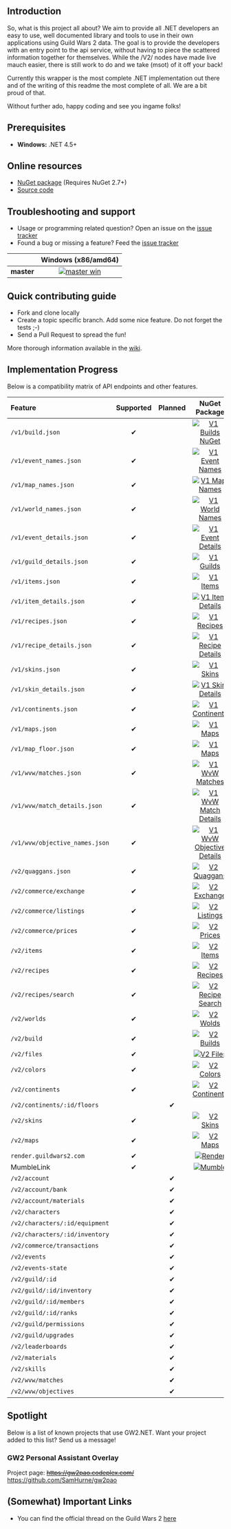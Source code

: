 ## Introduction
So, what is this project all about?
We aim to provide all .NET developers an easy to use, well documented library and tools to use in their own applications using Guild Wars 2 data. The goal is to provide the developers with an entry point to the api service, without having to piece the scattered information together for themselves. While the /V2/ nodes have made live mauch easier, there is still work to do and we take (msot) of it off your back!

Currently this wrapper is the most complete .NET implementation out there and of the writing of this readme the most complete of all. We are a bit proud of that.

Without further ado, happy coding and see you ingame folks!

## Prerequisites
 - **Windows:** .NET 4.5+

## Online resources
 - [NuGet package][nuget] (Requires NuGet 2.7+)
 - [Source code][source]

 [nuget]: https://www.nuget.org/packages/GW2NET/
 [source]: https://github.com/Ruhrpottpatriot/gw2dotnet

## Troubleshooting and support

 - Usage or programming related question? Open an issue on the [issue tracker][tracker]
 - Found a bug or missing a feature? Feed the [issue tracker][tracker]

[tracker]: https://github.com/Ruhrpottpatriot/gw2dotnet/issues


|  | Windows (x86/amd64) |
| :------ | :------: |
| **master** | [![master win][master-win-badge]][master-win] |

[appveyor]: http://appveyor.com/

[master-win-badge]: https://ci.appveyor.com/api/projects/status/jgtvrg532cera58c/branch/master?svg=true
[master-win]: https://ci.appveyor.com/project/Ruhrpottpatriot/gw2dotnet/branch/master

## Quick contributing guide

 - Fork and clone locally
 - Create a topic specific branch. Add some nice feature. Do not forget the tests ;-)
 - Send a Pull Request to spread the fun!

 More thorough information available in the [wiki][wiki].

 [wiki]: https://github.com/Ruhrpottpatriot/gw2dotnet/wiki


## Implementation Progress
 Below is a compatibility matrix of API endpoints and other features.

| Feature                         | Supported | Planned | NuGet Package                                                                 |
| :------                         | :------:  | :------: |:------:                                                                      |
| `/v1/build.json`                | ✔         |         | [![V1 Builds NuGet][v1-nuget-builds-badge]][v1-nuget-builds]                  |
| `/v1/event_names.json`          | ✔         |         | [![V1 Event Names][v1-nuget-events-badge]][v1-nuget-events]                   |
| `/v1/map_names.json `           | ✔         |         | [![V1 Map Names][v1-nuget-maps-badge]][v1-nuget-maps]                         |  
| `/v1/world_names.json `         | ✔         |         | [![V1 World Names][v1-nuget-worlds-badge]][v1-nuget-worlds]                   |
| `/v1/event_details.json `       | ✔         |         | [![V1 Event Details][v1-nuget-events-badge]][v1-nuget-events]                 |
| `/v1/guild_details.json `       | ✔         |         | [![V1 Guilds][v1-nuget-guilds-badge]][v1-nuget-guilds]                        |
| `/v1/items.json `               | ✔         |         | [![V1 Items][v1-nuget-items-badge]][v1-nuget-items]                           |
| `/v1/item_details.json `        | ✔         |         | [![V1 Item Details][v1-nuget-items-badge]][v1-nuget-items]                    |
| `/v1/recipes.json `             | ✔         |         | [![V1 Recipes][v1-nuget-recipes-badge]][v1-nuget-recipes]                     |
| `/v1/recipe_details.json `      | ✔         |         | [![V1 Recipe Details][v1-nuget-recipes-badge]][v1-nuget-recipes]              |
| `/v1/skins.json `               | ✔         |         | [![V1 Skins][v1-nuget-skins-badge]][v1-nuget-skins]                           |
| `/v1/skin_details.json `        | ✔         |         | [![V1 Skin Details][v1-nuget-skins-badge]][v1-nuget-skins]                    |
| `/v1/continents.json `          | ✔         |         | [![V1 Continents][v1-nuget-continents-badge]][v1-nuget-continents]            |
| `/v1/maps.json `                | ✔         |         | [![V1 Maps][v1-nuget-maps-badge]][v1-nuget-maps]                              |
| `/v1/map_floor.json `           | ✔         |         | [![V1 Maps][v1-nuget-maps-badge]][v1-nuget-maps]                              |
| `/v1/wvw/matches.json `         | ✔         |         | [![V1 WvW Matches][v1-nuget-matches-badge]][v1-nuget-matches]                 |
| `/v1/wvw/match_details.json `   | ✔         |         | [![V1 WvW Match Details][v1-nuget-matches-badge]][v1-nuget-matches]           |
| `/v1/wvw/objective_names.json ` | ✔         |         | [![V1 WvW Objective Details][v1-nuget-objectives-badge]][v1-nuget-objectives] |
| `/v2/quaggans.json `            | ✔         |         | [![V2 Quaggans][v2-nuget-quaggans-badge]][v2-nuget-quaggans]                  |
| `/v2/commerce/exchange`         | ✔         |         | [![V2 Exchange][v2-nuget-exchange-badge]][v2-nuget-exchange]                  |
| `/v2/commerce/listings`         | ✔         |         | [![V2 Listings][v2-nuget-listings-badge]][v2-nuget-listings]                  |
| `/v2/commerce/prices`           | ✔         |         | [![V2 Prices][v2-nuget-prices-badge]][v2-nuget-prices]                        |
| `/v2/items`                     | ✔         |         | [![V2 Items][v2-nuget-items-badge]][v2-nuget-items]                           |
| `/v2/recipes`                   | ✔         |         | [![V2 Recipes][v2-nuget-recipes-badge]][v2-nuget-recipes]                     |
| `/v2/recipes/search`            | ✔         |         | [![V2 Recipe Search][v2-nuget-recipes-badge]][v2-nuget-recipes]               |
| `/v2/worlds`                    | ✔         |         | [![V2 Wolds][v2-nuget-worlds-badge]][v2-nuget-worlds]                         |
| `/v2/build`                     | ✔         |         | [![V2 Builds][v2-nuget-build-badge]][v2-nuget-build]                          |
| `/v2/files`                     | ✔         |         | [![V2 Files][v2-nuget-files-badge]][v2-nuget-files]                           |
| `/v2/colors`                    | ✔         |         | [![V2 Colors][v2-nuget-colors-badge]][v2-nuget-colors]                        |
| `/v2/continents`                | ✔         |         | [![V2 Continents][v2-nuget-continents-badge]][v2-nuget-continents]            |
| `/v2/continents/:id/floors`     |           | ✔       |                                                                               |
| `/v2/skins`                     | ✔         |         | [![V2 Skins][v2-nuget-skins-badge]][v2-nuget-skins]                           |
| `/v2/maps`                      | ✔         |         | [![V2 Maps][v2-nuget-maps-badge]][v2-nuget-maps]                              |
| `render.guildwars2.com`         | ✔         |         | [![Render][v2-nuget-maps-badge]][v2-nuget-main]                               |
| MumbleLink                      | ✔         |         | [![Mumble][v2-nuget-mumble-badge]][v2-nuget-mumble]                           |
| `/v2/account`                   |           | ✔       |                                                                               |
| `/v2/account/bank`              |           | ✔       |                                                                               |
| `/v2/account/materials`         |           | ✔       |                                                                               |
| `/v2/characters`                |           | ✔       |                                                                               |
| `/v2/characters/:id/equipment`  |           | ✔       |                                                                               |
| `/v2/characters/:id/inventory`  |           | ✔       |                                                                               |
| `/v2/commerce/transactions`     |           | ✔       |                                                                               |
| `/v2/events`                    |           | ✔       |                                                                               |
| `/v2/events-state`              |           | ✔       |                                                                               |
| `/v2/guild/:id`                 |           | ✔       |                                                                               |
| `/v2/guild/:id/inventory`       |           | ✔       |                                                                               |
| `/v2/guild/:id/members`         |           | ✔       |                                                                               |
| `/v2/guild/:id/ranks`           |           | ✔       |                                                                               |
| `/v2/guild/permissions`         |           | ✔       |                                                                               |
| `/v2/guild/upgrades`            |           | ✔       |                                                                               |
| `/v2/leaderboards`              |           | ✔       |                                                                               |
| `/v2/materials`                 |           | ✔       |                                                                               |
| `/v2/skills`                    |           | ✔       |                                                                               |
| `/v2/wvw/matches`               |           | ✔       |                                                                               |
| `/v2/wvw/objectives`            |           | ✔       |                                                                               | |

[v1-nuget-builds-badge]:https://img.shields.io/nuget/v/GW2NET.V1.Builds.svg
[v1-nuget-builds]:https://www.nuget.org/packages/GW2NET.V1.Builds
[v1-nuget-events-badge]:https://img.shields.io/nuget/v/GW2NET.V1.Events.svg
[v1-nuget-events]:https://www.nuget.org/packages/GW2NET.V1.Events
[v1-nuget-maps-badge]:https://img.shields.io/nuget/v/GW2NET.V1.Maps.svg
[v1-nuget-maps]:https://www.nuget.org/packages/GW2NET.V1.Maps
[v1-nuget-worlds-badge]:https://img.shields.io/nuget/v/GW2NET.V1.Worlds.svg
[v1-nuget-worlds]:https://www.nuget.org/packages/GW2NET.V1.Worlds
[v1-nuget-events-badge]:https://img.shields.io/nuget/v/GW2NET.V1.Events.svg|/
[v1-nuget-events]:https://www.nuget.org/packages/GW2NET.V1.Events
[v1-nuget-guilds-badge]:https://img.shields.io/nuget/v/GW2NET.V1.Guilds.svg
[v1-nuget-guilds]:https://www.nuget.org/packages/GW2NET.V1.Guilds
[v1-nuget-items-badge]:https://img.shields.io/nuget/v/GW2NET.V1.Items.svg
[v1-nuget-items]:https://www.nuget.org/packages/GW2NET.V1.Items
[v1-nuget-recipes-badge]:https://img.shields.io/nuget/v/GW2NET.V1.Recipes.svg
[v1-nuget-recipes]:https://www.nuget.org/packages/GW2NET.V1.Recipes
[v1-nuget-skins-badge]:https://img.shields.io/nuget/v/GW2NET.V1.Skins.svg
[v1-nuget-skins]:https://www.nuget.org/packages/GW2NET.V1.Skins
[v1-nuget-continents-badge]:https://img.shields.io/nuget/v/GW2NET.V1.Continents.svg
[v1-nuget-continents]:https://www.nuget.org/packages/GW2NET.V1.Continents
[v1-nuget-maps]:https://img.shields.io/nuget/v/GW2NET.V1.Maps.svg
[v1-nuget-maps]:https://www.nuget.org/packages/GW2NET.V1.Maps
[v1-nuget-matches-badge]:https://img.shields.io/nuget/v/GW2NET.V1.WorldVersusWorld.Matches.svg
[v1-nuget-matches]:https://www.nuget.org/packages/GW2NET.V1.WorldVersusWorld.Matches
[v1-nuget-objectives-badge]:https://img.shields.io/nuget/v/GW2NET.V1.WorldVersusWorld.Objectives.svg
[v1-nuget-objectives]:https://www.nuget.org/packages/GW2NET.V1.WorldVersusWorld.Objectives

[v2-nuget-quaggans-badge]:https://img.shields.io/nuget/v/GW2NET.V2.Quaggans.svg
[v2-nuget-quaggans]:https://www.nuget.org/packages/GW2NET.V2.Quaggans
[v2-nuget-exchange-badge]:https://img.shields.io/nuget/v/GW2NET.V2.Commerce.Exchange.svg
[v2-nuget-exchange]:https://www.nuget.org/packages/GW2NET.V2.Commerce.Exchange
[v2-nuget-listings-badge]:https://img.shields.io/nuget/v/GW2NET.V2.Commerce.Listings.svg
[v2-nuget-listings]:https://www.nuget.org/packages/GW2NET.V2.Commerce.Listings
[v2-nuget-prices-badge]:https://img.shields.io/nuget/v/GW2NET.V2.Commerce.Prices.svg
[v2-nuget-prices]:https://www.nuget.org/packages/GW2NET.V2.Commerce.Prices
[v2-nuget-items-badge]:https://img.shields.io/nuget/v/GW2NET.V2.Items.svg
[v2-nuget-items]:https://www.nuget.org/packages/GW2NET.V2.Items
[v2-nuget-recipes-badge]:https://img.shields.io/nuget/v/GW2NET.V2.Recipes.svg
[v2-nuget-recipes]:https://www.nuget.org/packages/GW2NET.V2.Recipes
[v2-nuget-worlds-badge]:https://img.shields.io/nuget/v/GW2NET.V2.Worlds.svg
[v2-nuget-worlds]:https://www.nuget.org/packages/GW2NET.V2.Worlds
[v2-nuget-build-badge]:https://img.shields.io/nuget/v/GW2NET.V2.Builds.svg
[v2-nuget-build]:https://www.nuget.org/packages/GW2NET.V2.Builds
[v2-nuget-files-badge]:https://img.shields.io/nuget/v/GW2NET.V2.Files.svg
[v2-nuget-files]:https://www.nuget.org/packages/GW2NET.V2.Files
[v2-nuget-colors-badge]:https://img.shields.io/nuget/v/GW2NET.V2.Colors.svg
[v2-nuget-colors]:https://www.nuget.org/packages/GW2NET.V2.Colors
[v2-nuget-continents-badge]:https://img.shields.io/nuget/v/GW2NET.V2.Continents.svg
[v2-nuget-continents]:https://www.nuget.org/packages/GW2NET.V2.Continents
[v2-nuget-skins-badge]:https://img.shields.io/nuget/v/GW2NET.V2.Skins.svg
[v2-nuget-skins]:https://www.nuget.org/packages/GW2NET.V2.Skins
[v2-nuget-maps-badge]:https://img.shields.io/nuget/v/GW2NET.V2.Maps.svg
[v2-nuget-maps]:https://www.nuget.org/packages/GW2NET.V2.Maps
[v2-nuget-main-badge]:https://img.shields.io/nuget/v/GW2NET.svg
[v2-nuget-main]:https://www.nuget.org/packages/GW2NET
[v2-nuget-mumble-badge]:https://img.shields.io/nuget/v/GW2NET.MumbleLink.svg
[v2-nuget-mumble]:https://www.nuget.org/packages/GW2NET.MumbleLink

## Spotlight

Below is a list of known projects that use GW2.NET. Want your project added to this list? Send us a message!

### GW2 Personal Assistant Overlay
Project page: ~~https://gw2pao.codeplex.com/~~ https://github.com/SamHurne/gw2pao


## (Somewhat) Important Links
* You can find the official thread on the Guild Wars 2 [here](http://is.gd/dLEf4d)

